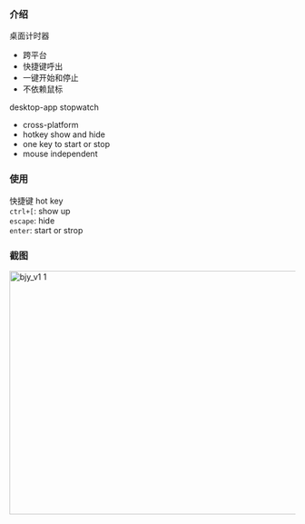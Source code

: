 ### 介绍
桌面计时器 
* 跨平台 
* 快捷键呼出 
* 一键开始和停止
* 不依赖鼠标

desktop-app stopwatch 
* cross-platform
* hotkey show and hide
* one key to start or stop
* mouse independent

### 使用
快捷键 hot key  
`ctrl+[`: show up  
`escape`: hide  
`enter`: start or strop  

### 截图
<img width="838" height="429" alt="bjy_v1 1" src="https://github.com/user-attachments/assets/fa9d7a86-6e89-419e-8f24-01461850b6a5" />

